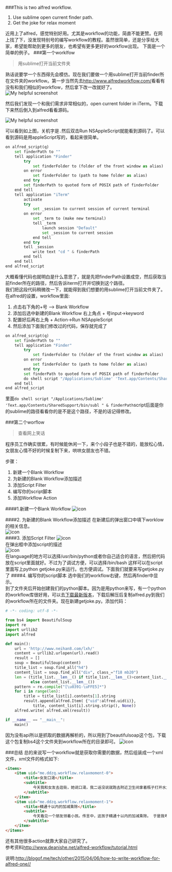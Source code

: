 
###This is two alfred workflow.

1. Use sublime open current finder path.
2. Get the joke for relax moment

近用上了alfred，感觉特别好用。尤其是workflow的功能，简直不能更赞。在网上找了下，没发现特别号的编写workflow的教程。虽然很简单，还是分享给大家，希望能帮助到更多的朋友，也希望有更多更好的workflow出现。 下面是一个简单的例子。
###第一个worklfow
> 用sublime打开当前文件夹

熟话说要学一个东西得先会模仿。现在我们要做一个用sublime打开当前finder所在文件夹的workflow。第一步当然先去<http://www.alfredworkflow.com/>看看有没有和我们相似的workflow，然后拿下改一改就好了。
![My helpful screenshot](images/how-to-write-workflow01.png) 

然后我们发现一个和我们需求非常相似的，open current folder in iTerm。下载下来然后倒入到alfred看看源码。

![My helpful screenshot](images/how-to-write-workflow02.png)  

可以看到如上图，关机字是`.`然后双击Run NSAppleScript就能看到源码了。可以看到源码是用appleScript写的，看起来很简单。

```python
on alfred_script(q)
	set finderPath to ""
	tell application "Finder"
		try
			set finderFolder to (folder of the front window as alias)
		on error
			set finderFolder to (path to home folder as alias)
		end try
		set finderPath to quoted form of POSIX path of finderFolder
	end tell
	tell application "iTerm"
		activate
		try
			set _session to current session of current terminal
		on error
			set _term to (make new terminal)
			tell _term
				launch session "Default"
				set _session to current session
			end tell
		end try
		tell _session
			write text "cd " & finderPath
		end tell
	end tell
end alfred_script
```

大概看懂代码也就明白是什么意思了，就是先把finderPath设置成空，然后获取当前finder所在的路径，然后告诉iterm打开并切换到这个路径。  
我们把这段代码稍微改一下，就能得到我们想要的用sublime打开当前文件夹了。在alfred的设置，workflow里面:  

1. 点击右下角的+号 --> Blank Workflow
2. 添加后选中新建的Blank Workflow 右上角点 + 号input->keyword
3. 配置好后再右上角 + Action->Run NSAppleScript
4. 然后添加下面我们修改过的代码，保存就完成了

```python
on alfred_script(q)
	set finderPath to ""
	tell application "Finder"
		try
			set finderFolder to (folder of the front window as alias)
		on error
			set finderFolder to (path to home folder as alias)
		end try
		set finderPath to quoted form of POSIX path of finderFolder
		do shell script "/Applications/Sublime' 'Text.app/Contents/SharedSupport/bin/subl " & finderPath
	end tell
end alfred_script
```

里面```do shell script "/Applications/Sublime' 'Text.app/Contents/SharedSupport/bin/subl " & finderPath```script后面是你的sublime的路径看看你的是不是这个路径，不是的话记得修改。

###第二个worflow
>查看网上笑话

程序员工作确实很累，有时候能休闲一下，来个小段子也是不错的，能放松心情，女朋友心情不好的时候复制下来，哄哄女朋友也不错。

步骤：  

1. 新建一个Blank Workflow
2. 为新建的Blank Workflow添加描述
3. 添加Script Filter
4. 编写你的script脚本
5. 添加Workflow Action

####1.新建一个Blank Workflow
![icon](images/how-to-write-workflow-for-alfred-1.png)  

####2. 为新建的Blank Workflow添加描述
在新建后的弹出窗口中填下worklow的相关信息。  
![icon](images/how-to-write-workflow-for-alfred-2.png)  
####3. 添加Script Filter
![icon](images/how-to-write-workflow-for-alfred-3.png)   
在弹出框中添加script的描述  
![icon](images/how-to-write-workflow-for-alfred-4.png)  
在language的地方可以选择/usr/bin/python或者你自己适合的语言，然后把代码放在script里面就好。不过为了调试方便，可以选择/bin/bash 这样可以在script里面写上python getjoke.py来运行。也方便调试。下面我们就要来写getjoke.py了
####4. 编写你的script脚本
选中我们的workflow右键，然后再finder中显示。   
到了文件夹后开始创建我们的python脚本。因为是用python来写，有一个python的workflow库很好用，可以去[下载最新版本](https://github.com/nikipore/alfred-python)，下载后解压后复制alfred.py到我们的workflow所在的文件夹。现在新建getjoke.py。添加代码：

```python
# -*- coding: utf-8 -*-

from bs4 import BeautifulSoup
import re
import urllib2
import alfred

def main():
    url = 'http://www.neihan8.com/lxh/'
    content = urllib2.urlopen(url).read()
    result = []
    soup = BeautifulSoup(content)
    title_list = soup.find_all("h4")
    content_list = soup.find_all("div", class_="f18 mb20")
    len = (title_list.__len__() if title_list.__len__()>content_list.__len__()
           else content_list.__len__())
    pattern = re.compile("[\u0391-\uFFE5]*")
    for i in range(len):
        title = title_list[i].contents[1].string
        result.append(alfred.Item( {"uid":alfred.uid(i)},
            title, content_list[i].string.strip(), None))
    alfred.write( alfred.xml(result))

if __name__ == "__main__":
    main()
```

因为没有api所以是抓取的数据再解析的，所以用到了beautifulsoap这个包，下载这个包复制bs4这个文件夹到workflow所在的目录即可。
![icon](images/how-to-write-workflow-for-alfred-5.png)  

###总结
总的来说写一个workflow就是获取你需要的数据，然后组装成一个xml文件，xml文件的格式如下:

```html
<items>
	<item uid="me.ddzq.workflow.relaxmoment-0">
		<title>女友口渴</title>
		<subtitle>
			今天我和女友去逛街，她说口渴，我二话没说就跑去附近卫生间拿着瓶子打开水龙头装了一瓶水。女友喝了还说好甜，我暗暗的笑了，又省了一块钱
		</subtitle>
	</item>
	<item uid="me.ddzq.workflow.relaxmoment-1">
		<title>精通十以内的加减乘除</title>
		<subtitle>
			今天看见一个朋友领着小孩。传言中，这孩子精通十以内的加减乘除。 于是我考了考这孩子，我就问了个5.65乘以6.56等于多少。我那朋友瞪了我一眼。我问错了么？
		</subtitle>
	</item>
</items>
```

还有其他很多action就靠大家自己研究了。  
参考资料<http://www.deanishe.net/alfred-workflow/tutorial.html>  

说明:<http://blogof.me/tech/other/2015/04/06/how-to-write-workflow-for-alfred-one//>
